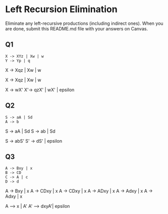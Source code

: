 # Left Recursion Elimination

Eliminate any left-recursive productions (including indirect ones). When you are done, submit this README.md file with your answers on Canvas. 

## Q1

```
X -> XYz | Xw | w
Y -> Yp | q
```
X -> Xqz | Xw | w

X -> Xqz | Xw | w

X -> wX'
X'-> qzX' | wX' | epsilon

## Q2

```
S -> aA | Sd
A -> b
```

S -> aA | Sd
S -> ab | Sd

S -> abS'
S' -> dS' | epsilon


## Q3

```
A -> Bxy | x
B -> CD
C -> A | c
D -> d           
```

A -> Bxy | x
A -> CDxy | x
A -> CDxy | x
A -> ADxy | x
A -> Adxy | x
A -> Adxy | x

A --> x | A'
A' --> dxyA'| epsilon


